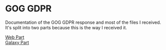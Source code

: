 # GOG GDPR

Documentation of the GOG GDPR response and most of the files I received. It's split into two parts because this is the way I received it.

[Web Part](web.md)  
[Galaxy Part](galaxy.md)
